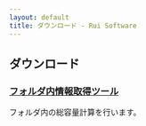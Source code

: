 ```yaml
---
layout: default
title: ダウンロード - Rui Software
---
```

## ダウンロード

### <a href="{{site.baseurl}}products/folder_watcher/#ダウンロード">フォルダ内情報取得ツール</a>
フォルダ内の総容量計算を行います。
